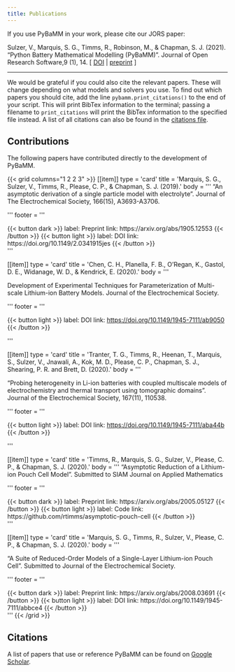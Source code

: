 ```yaml
---
title: Publications
---
```

If you use PyBaMM in your work, please cite our JORS paper:

Sulzer, V., Marquis, S. G., Timms, R., Robinson, M., & Chapman, S. J. (2021).  “Python Battery Mathematical Modelling (PyBaMM)”. Journal of Open Research Software,9 (1), 14. [ [DOI](https://doi.org/10.5334/jors.309) | [preprint](https://ecsarxiv.org/67ckj/) ]

---

We would be grateful if you could also cite the relevant papers. These will change depending on what models and solvers you use. To find out which
papers you should cite, add the line `pybamm.print_citations()` to the end of your script. This will print BibTex information to the terminal; passing
a filename to `print_citations` will print the BibTex information to the specified file instead. A list of all citations can also be found in the [citations file](https://github.com/pybamm-team/PyBaMM/blob/develop/pybamm/CITATIONS.bib).

## Contributions

The following papers have contributed directly to the development of PyBaMM.


{{< grid columns="1 2 2 3" >}}
[[item]]
type = 'card'
title = 'Marquis,  S.  G., Sulzer, V.,  Timms,  R.,  Please,  C.  P.,  &  Chapman,  S.  J.  (2019).'
body = '''
“An  asymptotic derivation of a single particle model with electrolyte”. Journal of The Electrochemical Society, 166(15), A3693-A3706.

'''
footer = '''
<div class="custom-flex-btns">
{{< button dark >}}
label: Preprint
link: https://arxiv.org/abs/1905.12553
{{< /button >}}
{{< button light >}}
label: DOI
link: https://doi.org/10.1149/2.0341915jes
{{< /button >}}
</div>
'''

[[item]]
type = 'card'
title = 'Chen, C. H., Planella, F. B., O’Regan, K., Gastol, D. E., Widanage, W. D., & Kendrick, E. (2020).'
body = '''

Development of Experimental Techniques for Parameterization of Multi-scale Lithium-ion Battery Models. Journal of the Electrochemical Society.

'''
footer = '''
<div class="custom-flex-btns">

{{< button light >}}
label: DOI
link: https://doi.org/10.1149/1945-7111/ab9050
{{< /button >}}
</div>
'''

[[item]]
type = 'card'
title = 'Tranter, T. G., Timms, R., Heenan, T., Marquis, S., Sulzer, V., Jnawali, A., Kok, M. D., Please, C. P., Chapman, S. J., Shearing, P. R. and Brett, D. (2020).'
body = '''


“Probing heterogeneity in Li-ion batteries with coupled multiscale models of electrochemistry and thermal transport using tomographic domains”. Journal of the Electrochemical Society, 167(11), 110538.

'''
footer = '''
<div class="custom-flex-btns">

{{< button light >}}
label: DOI
link: https://doi.org/10.1149/1945-7111/aba44b
{{< /button >}}
</div>
'''

[[item]]
type = 'card'
title = 'Timms, R., Marquis, S. G., Sulzer, V., Please, C. P., & Chapman, S. J. (2020).'
body = '''
“Asymptotic Reduction of a Lithium-ion Pouch Cell Model”. Submitted to SIAM Journal on Applied Mathematics

'''
footer = '''
<div class="custom-flex-btns">
{{< button dark >}}
label: Preprint
link: https://arxiv.org/abs/2005.05127
{{< /button >}}
{{< button light >}}
label: Code
link: https://github.com/rtimms/asymptotic-pouch-cell
{{< /button >}}
</div>
'''

[[item]]
type = 'card'
title = 'Marquis, S. G., Timms, R., Sulzer, V., Please, C. P., & Chapman, S. J. (2020).'
body = '''

 “A Suite of Reduced-Order Models of a Single-Layer Lithium-ion Pouch Cell”. Submitted to Journal of the Electrochemical Society.

'''
footer = '''
<div class="custom-flex-btns">
{{< button dark >}}
label: Preprint
link: https://arxiv.org/abs/2008.03691
{{< /button >}}
{{< button light >}}
label: DOI
link: https://doi.org/10.1149/1945-7111/abbce4
{{< /button >}}
</div>
'''
{{< /grid >}}



## Citations

A list of papers that use or reference PyBaMM can be found on [Google Scholar](https://scholar.google.com/scholar?scisbd=2&hl=en&as_sdt=2005&sciodt=0,5&cites=3486438601842147343&scipsc=).

